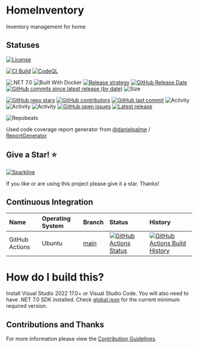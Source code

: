 # HomeInventory

Inventory management for home

## Statuses

[![License](https://img.shields.io/badge/license-MIT-blue.svg)](https://github.com/gritcsenko/HomeInventory/blob/master/LICENSE)

[![CI Build](https://github.com/gritcsenko/HomeInventory/actions/workflows/build.yml/badge.svg)](https://github.com/gritcsenko/HomeInventory/actions/workflows/build.yml)
[![CodeQL](https://github.com/gritcsenko/HomeInventory/workflows/CodeQL/badge.svg)](https://github.com/gritcsenko/HomeInventory/actions?query=workflow%3ACodeQL)

![.NET 7.0](https://img.shields.io/badge/Version-7.0-informational?logo=dotnet)
![Built With Docker](https://img.shields.io/badge/Built_With-Docker-informational?logo=docker)
[![Release strategy](https://img.shields.io/badge/Release%20strategy-GitHub_flow-informational.svg)](https://githubflow.github.io/)
[![GitHub Release Date](https://img.shields.io/github/release-date/gritcsenko/HomeInventory?label=released)](https://github.com/gritcsenko/HomeInventory/releases)
[![GitHub commits since latest release (by date)](https://img.shields.io/github/commits-since/gritcsenko/HomeInventory/latest?label=new+commits)](https://github.com/gritcsenko/HomeInventory/commits/master)
![Size](https://img.shields.io/github/repo-size/gritcsenko/HomeInventory)

[![GitHub repo stars](https://img.shields.io/github/stars/gritcsenko/HomeInventory)](https://github.com/gritcsenko/HomeInventory/stargazers)
[![GitHub contributors](https://img.shields.io/github/contributors/gritcsenko/HomeInventory)](https://github.com/gritcsenko/HomeInventory/graphs/contributors)
[![GitHub last commit](https://img.shields.io/github/last-commit/gritcsenko/HomeInventory)](https://github.com/gritcsenko/HomeInventory)
![Activity](https://img.shields.io/github/commit-activity/w/gritcsenko/HomeInventory)
![Activity](https://img.shields.io/github/commit-activity/m/gritcsenko/HomeInventory)
![Activity](https://img.shields.io/github/commit-activity/y/gritcsenko/HomeInventory)
[![GitHub open issues](https://img.shields.io/github/issues/gritcsenko/HomeInventory)](https://github.com/gritcsenko/HomeInventory/issues)
[![Latest release](https://img.shields.io/github/release/gritcsenko/HomeInventory.svg?label=latest%20release&color=007edf)](https://github.com/gritcsenko/HomeInventory/releases/latest)

![Repobeats](https://repobeats.axiom.co/api/embed/a676f1d05c655d3151a703e5ecad09c8949dbdd6.svg "Repobeats analytics image")

Used code coverage report generator from [@danielpalme](https://github.com/danielpalme) / [ReportGenerator](https://github.com/danielpalme/ReportGenerator)

## Give a Star! :star:
[![Sparkline](https://stars.medv.io/gritcsenko/HomeInventory.svg)](https://stars.medv.io/gritcsenko/HomeInventory)

If you like or are using this project please give it a star. Thanks!

## Continuous Integration

| Name            | Operating System      | Branch      | Status | History |
| :---            | :---                  | :---   | :---   | :---    |
| GitHub Actions  | Ubuntu                | [main](https://github.com/gritcsenko/HomeInventory/commits/main) | [![GitHub Actions Status](https://github.com/gritcsenko/HomeInventory/workflows/Build/badge.svg?branch=main)](https://github.com/gritcsenko/HomeInventory/actions) | [![GitHub Actions Build History](https://buildstats.info/github/chart/gritcsenko/HomeInventory?branch=main&includeBuildsFromPullRequest=false)](https://github.com/gritcsenko/HomeInventory/actions) |

# How do I build this?

Install Visual Studio 2022 17.0+ or Visual Studio Code. You will also need to have .NET 7.0 SDK installed. Check [global.json](src/HomeInventory/global.json) for the current minimum required version.

## Contributions and Thanks

For more information please view the [Contribution Guidelines](.github/CONTRIBUTING.md).
